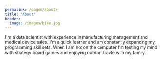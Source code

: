 ```yaml
---
permalink: /pages/about/
title: "About"
header:
  image: /images/bike.jpg
---
```


I'm a data scientist with experience in manufacturing management and medical device sales. I'm a quick learner and am constantly expanding my programming skill sets. When I am not on the computer I'm testing my mind with strategy board games and enjoying outdorr travle with my family.

 
